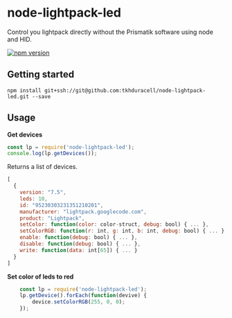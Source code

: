 # node-lightpack-led
Control you lightpack directly without the Prismatik software using node and HID.

[![npm version](https://badge.fury.io/js/node-lightpack-led.svg)](https://badge.fury.io/js/node-lightpack-led)

## Getting started

`npm install git+ssh://git@github.com:tkhduracell/node-lightpack-led.git --save`

## Usage
**Get devices**
```js
const lp = require('node-lightpack-led');
console.log(lp.getDevices());
```

Returns a list of devices.
```js
[
  {
    version: "7.5",
    leds: 10,
    id: "95230303231351210201",
    manufacturer: "lightpack.googlecode.com",
    product: "Lightpack",
    setColor: function(color: color-struct, debug: bool) { ... },
    setColorRGB: function(r: int, g: int, b: int, debug: bool) { ... },
    enable: function(debug: bool) { ... },
    disable: function(debug: bool) { ... },
    write: function(data: int[65]) { ... }
  }
]
```

**Set color of leds to red**
```js
    const lp = require('node-lightpack-led');
    lp.getDevice().forEach(function(devive) {
        device.setColorRGB(255, 0, 0);
    });
```